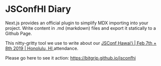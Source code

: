 # JSConfHI Diary

Next.js provides an official plugin to simplify MDX importing into your project. 
Write content in .md (markdown) files and export it statically to a Github Page.

This nitty-gritty tool we use to write about our [JSConf Hawaiʻi  |  Feb 7th + 8th 2019  |  Honolulu, HI
](https://www.jsconfhi.com/) attendance.

Please go here to see it action: <https://bitgrip.github.io/jsconfhi>
